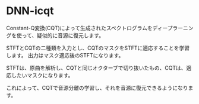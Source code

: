 # DNN-icqt

Constant-Q変換(CQT)によって生成されたスペクトログラムをディープラーニングを使って、疑似的に音源に復元します。


STFTとCQTの二種類を入力とし、CQTのマスクをSTFTに適応することを学習します。
出力はマスク適応後のSTFTになります。

STFTは、原曲を解析し、CQTと同じオクターブで切り抜いたもの、CQTは、適応したいマスクになります。

これによって、CQTで音源分離の学習し、それを音源に復元できるようになります。
